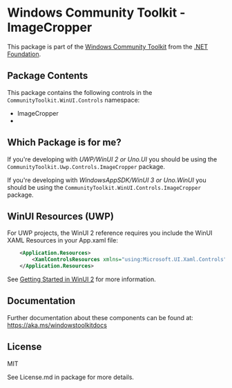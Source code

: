 
# Windows Community Toolkit - ImageCropper

This package is part of the [Windows Community Toolkit](https://aka.ms/toolkit/windows) from the [.NET Foundation](https://dotnetfoundation.org).

## Package Contents

This package contains the following controls in the `CommunityToolkit.WinUI.Controls` namespace:

- ImageCropper
- 
## Which Package is for me?

If you're developing with _UWP/WinUI 2 or Uno.UI_ you should be using the `CommunityToolkit.Uwp.Controls.ImageCropper` package.

If you're developing with _WindowsAppSDK/WinUI 3 or Uno.WinUI_ you should be using the `CommunityToolkit.WinUI.Controls.ImageCropper` package.

## WinUI Resources (UWP)

For UWP projects, the WinUI 2 reference requires you include the WinUI XAML Resources in your App.xaml file:

```xml
    <Application.Resources>
        <XamlControlsResources xmlns="using:Microsoft.UI.Xaml.Controls" />
    </Application.Resources>
```

See [Getting Started in WinUI 2](https://learn.microsoft.com/windows/apps/winui/winui2/getting-started) for more information.

## Documentation

Further documentation about these components can be found at: https://aka.ms/windowstoolkitdocs

## License

MIT

See License.md in package for more details.
